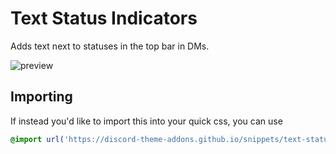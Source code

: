 # Text Status Indicators
Adds text next to statuses in the top bar in DMs.

![preview](https://discord-theme-addons.github.io/snippets/assets/screenshots/text-status-indicators.png)

## Importing
If instead you'd like to import this into your quick css, you can use
```css
@import url('https://discord-theme-addons.github.io/snippets/text-status-indicators/index.css');
```